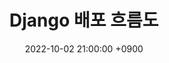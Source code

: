 ---
title: 'Django 배포 흐름도'
date: 2022-10-02 21:00:00 +0900
tags: ['PYTHON', 'DJANGO']
draft: true
summary: '직접 해보면서 배운 장고 프레임워크 배포 과정. 배포 흐름을 간략화하여 정리하고, 직접 하며 마주한 문제상황들 정리'
---